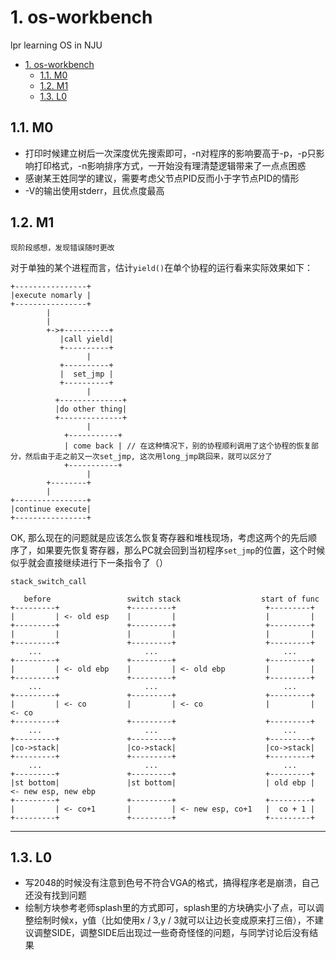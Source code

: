 # 1. os-workbench
lpr learning OS in NJU
<!-- TOC -->

- [1. os-workbench](#1-os-workbench)
    - [1.1. M0](#11-m0)
    - [1.2. M1](#12-m1)
    - [1.3. L0](#13-l0)

<!-- /TOC -->

## 1.1. M0
- 打印时候建立树后一次深度优先搜索即可，-n对程序的影响要高于-p，-p只影响打印格式，-n影响排序方式，一开始没有理清楚逻辑带来了一点点困惑
- 感谢某王姓同学的建议，需要考虑父节点PID反而小于字节点PID的情形
- -V的输出使用stderr，且优点度最高

## 1.2. M1
`现阶段感想，发现错误随时更改`

对于单独的某个进程而言，估计`yield()`在单个协程的运行看来实际效果如下：
```
+----------------+
|execute nomarly |
+----------------+
        |
        | 
        +->+----------+
           |call yield|
           +----------+
                 |
           +----------+
           |  set_jmp |
           +----------+
                 |
          +--------------+
          |do other thing|
          +--------------+
                 |
            +-----------+
            | come back | // 在这种情况下，别的协程顺利调用了这个协程的恢复部分，然后由于走之前又一次set_jmp, 这次用long_jmp跳回来，就可以区分了
            +-----------+
                 |
        +--------+
        |
+----------------+
|continue execute|   
+----------------+                  

``` 
OK, 那么现在的问题就是应该怎么恢复寄存器和堆栈现场，考虑这两个的先后顺序了，如果要先恢复寄存器，那么PC就会回到当初程序`set_jmp`的位置，这个时候似乎就会直接继续进行下一条指令了（）


`stack_switch_call`
```
   before                 switch stack                  start of func
+---------+               +---------+                    +---------+          
|         | <- old esp    |         |                    |         |
+---------+               +---------+                    +---------+
|         |               |         |                    |         |
+---------+               +---------+                    +---------+
    ...                       ...                            ...
+---------+               +---------+                    +---------+
|         | <- old ebp    |         | <- old ebp         |         |
+---------+               +---------+                    +---------+
    ...                       ...                            ...
+---------+               +---------+                    +---------+
|         | <- co         |         | <- co              |         | <- co
+---------+               +---------+                    +---------+
    ...                       ...                            ...
+---------+               +---------+                    +---------+
|co->stack|               |co->stack|                    |co->stack|
+---------+               +---------+                    +---------+
    ...                       ...                            ...
+---------+               +---------+                    +---------+
|st bottom|               |st bottom|                    | old ebp | <- new esp, new ebp
+---------+               +---------+                    +---------+
|         | <- co+1       |         | <- new esp, co+1   |  co + 1 | 
+---------+               +---------+                    +---------+
```
---


## 1.3. L0
- 写2048的时候没有注意到色号不符合VGA的格式，搞得程序老是崩溃，自己还没有找到问题
- 绘制方块参考老师splash里的方式即可，splash里的方块确实小了点，可以调整绘制时候x，y值（比如使用x / 3,y / 3就可以让边长变成原来打三倍），不建议调整SIDE，调整SIDE后出现过一些奇奇怪怪的问题，与同学讨论后没有结果